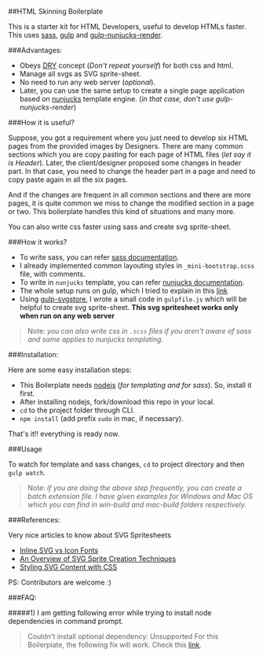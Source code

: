 

##HTML Skinning Boilerplate

This is a starter kit for HTML Developers, useful to develop HTMLs faster. This uses [sass](http://sass-lang.com/), [gulp](http://gulpjs.com/) and [gulp-nunjucks-render](https://github.com/carlosl/gulp-nunjucks-render).

###Advantages:

- Obeys [DRY](https://en.wikipedia.org/wiki/Don%27t_repeat_yourself) concept (_Don't repeat yourself_) for both css and html.
- Manage all svgs as SVG sprite-sheet.
- No need to run any web server (_optional_).
- Later, you can use the same setup to create a single page application based on [nunjucks](https://mozilla.github.io/nunjucks/) template engine. (_in that case, don't use gulp-nunjucks-render_)

###How it is useful?

Suppose, you got a requirement where you just need to develop six HTML pages from the provided images by Designers. There are many common sections which you are copy pasting for each page of HTML files (_let say it is Header_). Later, the client/designer proposed some changes in header part. In that case, you need to change the header part in a page and need to copy paste again in all the six pages. 

And if the changes are frequent in all common sections and there are more pages, it is quite common we miss to change the modified section in a page or two. This boilerplate handles this kind of situations and many more. 

You can also write css faster using sass and create svg sprite-sheet.

###How it works?

- To write sass, you can refer [sass documentation](http://sass-lang.com/documentation/file.SASS_REFERENCE.html).
- I already implemented common layouting styles in `_mini-bootstrap.scss` file, with comments.
- To write in `nunjucks` template, you can refer [nunjucks documentation](https://mozilla.github.io/nunjucks/).
- The whole setup runs on gulp, which I tried to explain in this [link](http://stackoverflow.com/a/32228623/1577396)
- Using [gulp-svgstore](https://github.com/w0rm/gulp-svgstore), I wrote a small code in `gulpfile.js` which will be helpful to create svg sprite-sheet. **This svg spritesheet works only when run on any web server**

> Note: _you can also write css in `.scss` files if you aren't aware of sass and same applies to nunjucks templating._

###Installation:

Here are some easy installation steps:

- This Boilerplate needs [nodejs](https://nodejs.org/download/) (_for templating and for sass_). So, install it first.
- After installing nodejs, fork/download this repo in your local.
- `cd` to the project folder through CLI.
- `npm install` (add prefix `sudo` in mac, if necessary).

That's it!! everything is ready now.

###Usage

To watch for template and sass changes, `cd` to project directory and then `gulp watch`.

> Note: _if you are doing the above step frequently, you can create a batch extension file. I have given examples for Windows and Mac OS which you can find in win-build and mac-build folders respectively._

###References:

Very nice articles to know about SVG Spritesheets

- [Inline SVG vs Icon Fonts](https://css-tricks.com/icon-fonts-vs-svg/)
- [An Overview of SVG Sprite Creation Techniques](https://24ways.org/2014/an-overview-of-svg-sprite-creation-techniques/)
- [Styling SVG <use> Content with CSS](http://tympanus.net/codrops/2015/07/16/styling-svg-use-content-css/)

PS: Contributors are welcome :)

###FAQ:

#####1) I am getting following error while trying to install node dependencies in command prompt.
> Couldn't install optional dependency: Unsupported
For this Boilerplate, the following fix will work. Check this [link](https://github.com/npm/npm/issues/9204#issuecomment-157653267). 
